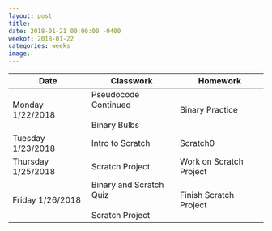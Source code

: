 ```yaml
---
layout: post
title:
date: 2018-01-21 00:00:00 -0400
weekof: 2018-01-22
categories: weeks
image:
---
```


|Date                        |Classwork|Homework|
|----------------------------|---------|--------|
|Monday 1/22/2018            | Pseudocode Continued <br><br> Binary Bulbs | Binary Practice |
|Tuesday 1/23/2018           | Intro to Scratch | Scratch0 |
|Thursday 1/25/2018 | Scratch Project | Work on Scratch Project |
|Friday 1/26/2018            | Binary and Scratch Quiz <br><br> Scratch Project | Finish Scratch Project |
